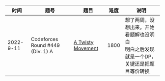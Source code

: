| 时间 | 题号 | 题目      | 难度 | 说明 |
|----|---------|-----|-----|--------|
|2022-9-11| Codeforces Round #449 (Div. 1)  A  | [A Twisty Movement](https://codeforces.com/contest/933/problem/A) |    1800   | 想了两周，没想出来，开始看题解也没明白<br>明白之后发现就是一个DP，关键还是把题目等价转换 |
